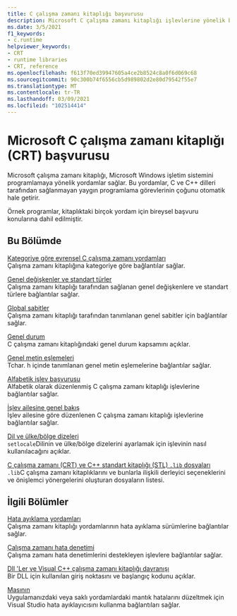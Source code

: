 ```yaml
---
title: C çalışma zamanı kitaplığı başvurusu
description: Microsoft C çalışma zamanı kitaplığı işlevlerine yönelik bilgi ve başvuru bağlantıları.
ms.date: 3/5/2021
f1_keywords:
- c.runtime
helpviewer_keywords:
- CRT
- runtime libraries
- CRT, reference
ms.openlocfilehash: f613f70ed39947605a4ce2b8524c8a0f6d069c68
ms.sourcegitcommit: 90c300b74f6556cb5d989802d2e80d79542f55e7
ms.translationtype: MT
ms.contentlocale: tr-TR
ms.lasthandoff: 03/09/2021
ms.locfileid: "102514414"
---
```

# <a name="microsoft-c-runtime-library-crt-reference"></a>Microsoft C çalışma zamanı kitaplığı (CRT) başvurusu

Microsoft çalışma zamanı kitaplığı, Microsoft Windows işletim sistemini programlamaya yönelik yordamlar sağlar. Bu yordamlar, C ve C++ dilleri tarafından sağlanmayan yaygın programlama görevlerinin çoğunu otomatik hale getirir.

Örnek programlar, kitaplıktaki birçok yordam için bireysel başvuru konularına dahil edilmiştir.

## <a name="in-this-section"></a>Bu Bölümde

[Kategoriye göre evrensel C çalışma zamanı yordamları](run-time-routines-by-category.md)\
Çalışma zamanı kitaplığına kategoriye göre bağlantılar sağlar.

[Genel değişkenler ve standart türler](global-variables-and-standard-types.md)\
Çalışma zamanı kitaplığı tarafından sağlanan genel değişkenlere ve standart türlere bağlantılar sağlar.

[Global sabitler](global-constants.md)\
Çalışma zamanı kitaplığı tarafından tanımlanan genel sabitler için bağlantılar sağlar.

[Genel durum](global-state.md)\
C çalışma zamanı kitaplığındaki genel durum kapsamını açıklar.

[Genel metin eşlemeleri](generic-text-mappings.md)\
Tchar. h içinde tanımlanan genel metin eşlemelerine bağlantılar sağlar.

[Alfabetik işlev başvurusu](reference/crt-alphabetical-function-reference.md)\
Alfabetik olarak düzenlenmiş C çalışma zamanı kitaplığı işlevlerine bağlantılar sağlar.

[İşlev ailesine genel bakış](function-family-overviews.md)\
İşlev ailesine göre düzenlenen C çalışma zamanı kitaplığı işlevlerine bağlantılar sağlar.

[Dil ve ülke/bölge dizeleri](locale-names-languages-and-country-region-strings.md)\
`setlocale`Dilinin ve ülke/bölge dizelerini ayarlamak için işlevinin nasıl kullanılacağını açıklar.

[C çalışma zamanı (CRT) ve C++ standart kitaplığı (STL) `.lib` dosyaları](crt-library-features.md)\
`.lib`C çalışma zamanı kitaplıklarını ve bunlarla ilişkili derleyici seçeneklerini ve önişlemci yönergelerini oluşturan dosyaların listesi.

## <a name="related-sections"></a>İlgili Bölümler

[Hata ayıklama yordamları](debug-routines.md)\
Çalışma zamanı kitaplığı yordamlarının hata ayıklama sürümlerine bağlantılar sağlar.

[Çalışma zamanı hata denetimi](run-time-error-checking.md)\
Çalışma zamanı hata denetimlerini destekleyen işlevlere bağlantılar sağlar.

[Dll 'Ler ve Visual C++ çalışma zamanı kitaplığı davranışı](../build/run-time-library-behavior.md)\
Bir DLL için kullanılan giriş noktasını ve başlangıç kodunu açıklar.

[Masının](/visualstudio/debugger/debugging-in-visual-studio)\
Uygulamanızdaki veya saklı yordamlardaki mantık hatalarını düzeltmek için Visual Studio hata ayıklayıcısını kullanma bağlantıları sağlar.
